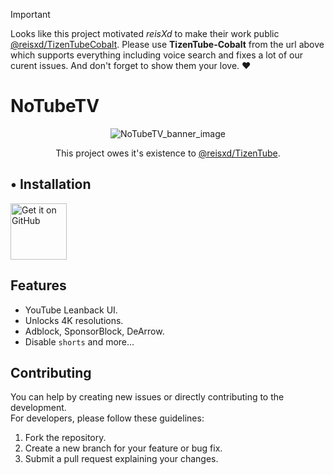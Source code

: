> [!IMPORTANT]
><p> Looks like this project motivated <i> reisXd</i> to make their work public <a href="https://github.com/reisxd/TizenTubeCobalt">@reisxd/TizenTubeCobalt</a>. Please use <b>TizenTube-Cobalt</b> from the url above which supports everything  including voice search and fixes a lot of our curent issues. And don't forget to show them your love. ❤️ </p>

# NoTubeTV
<p align="center">
  <img src='assets/NoTubeTV_banner.png' alt="NoTubeTV_banner_image">
</p>

<div align="center">This project owes it's existence to <a href="https://github.com/reisxd/TizenTube">@reisxd/TizenTube</a>. </div>


## • Installation

[<img src='assets/get-it-on-github.png' alt='Get it on GitHub' height = "90">](https://github.com/ycngmn/NoTubeTV/releases/latest)

## Features

* YouTube Leanback UI.
* Unlocks 4K resolutions.
* Adblock, SponsorBlock, DeArrow.
* Disable `shorts` and more...

## Contributing

You can help by creating new issues or directly contributing to the development.<br>
For developers, please follow these guidelines:
1.  Fork the repository.
2.  Create a new branch for your feature or bug fix.
3.  Submit a pull request explaining your changes.
